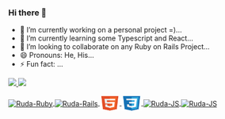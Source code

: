 ### Hi there 👋



- 🔭 I’m currently working on a personal project =)...
- 🌱 I’m currently learning some Typescript and React...
- 👯 I’m looking to collaborate on any Ruby on Rails Project...
- 😄 Pronouns: He, His...
- ⚡ Fun fact: ...
<div>
  <a href="https://github.com/Ruda-Mafra">
  <img height="180em" src="https://github-readme-stats.vercel.app/api?username=Ruda-Mafra&theme=transparent">
  <img height="180em" src="https://github-readme-stats.vercel.app/api/top-langs/?username=Ruda-Mafra&theme=transparent&layout=compact">
</div>

<div style="display: inline_block"><br>
  <img align="center" alt="Ruda-Ruby" height="30" width="40" src="https://cdn.jsdelivr.net/gh/devicons/devicon/icons/ruby/ruby-original.svg">
  <img align="center" alt="Ruda-Rails" heigth="30" width="40" src="https://cdn.jsdelivr.net/gh/devicons/devicon/icons/rails/rails-plain.svg">
  <img align="center" alt="Ruda-HTML" height="30" width="40" src="https://raw.githubusercontent.com/devicons/devicon/master/icons/html5/html5-original.svg">
  <img align="center" alt="Ruda-CSS" height="30" width="40" src="https://raw.githubusercontent.com/devicons/devicon/master/icons/css3/css3-original.svg">
  <img align="center" alt="Ruda-JS" height="30" width="40" src="https://cdn.jsdelivr.net/gh/devicons/devicon/icons/javascript/javascript-plain.svg">
  <img align="center" alt="Ruda-JS" height="30" width="40" src="https://cdn.jsdelivr.net/gh/devicons/devicon/icons/typescript/typescript-original.svg">
</div>
  
